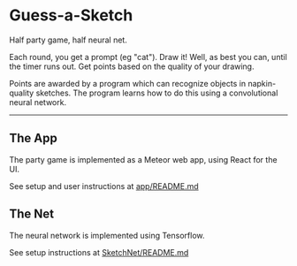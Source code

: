 Guess-a-Sketch
===

Half party game, half neural net.

Each round, you get a prompt (eg "cat"). Draw it! 
Well, as best you can, until the timer runs out. 
Get points based on the quality of your drawing.

Points are awarded by a program which can recognize objects
in napkin-quality sketches. The program learns how to do this
using a convolutional neural network.

---

The App
---
The party game is implemented as a Meteor web app, using React for the UI. 

See setup and user instructions at [app/README.md](app/README.md)

The Net
---
The neural network is implemented using Tensorflow.

See setup instructions at [SketchNet/README.md](SketchNet/README.md)
